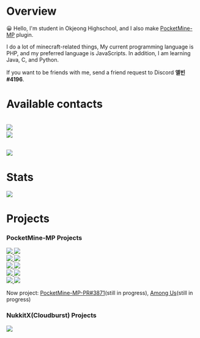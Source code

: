 # Overview
:grinning: Hello, I'm student in Okjeong Highschool, and I also make [PocketMine-MP](https://github.com/pmmp/PocketMine-MP) plugin.

I do a lot of minecraft-related things, My current programming language is PHP, and my preferred language is JavaScripts. In addition, I am learning Java, C, and Python.

If you want to be friends with me, send a friend request to Discord **앨빈#4196**.

# Available contacts
<a href="https://t.me/alvin0319"><br>
![](https://img.shields.io/badge/chat%20on-Telegram-blue)
</a>
<a href="https://open.kakao.com/me/alvin0319"><br>
![](https://img.shields.io/badge/chat%20on-KakaoTalk-yellow)
</a>

<a href="https://discord.gg/ZrA5Y82mMg"><br>
![](https://img.shields.io/badge/chat%20on-Discord-blue)
</a>

# Stats
![](https://github-readme-stats.vercel.app/api?username=alvin0319&show_icons=true&title_color=fff&icon_color=79ff97&text_color=9f9f9f&bg_color=151515)

# Projects

### PocketMine-MP Projects

<a href="https://github.com/alvin0319/OffHand">![](https://img.shields.io/badge/Offhand-Active-green) </a> <a href="https://github.com/alvin0319/GodWar">![](https://img.shields.io/badge/GodWar-Active-green) </a><br>
<a href="https://github.com/alvin0319/NPC">![](https://img.shields.io/badge/NPC-Active-green) </a> <a href="https://github.com/alvin0319/DropBoxBackUp">![](https://img.shields.io/badge/DropboxBackUp-Active-green) </a><br>
<a href="https://github.com/alvin0319/DoEmote">![](https://img.shields.io/badge/DoEmote-Active-green) </a> <a href="https://github.com/alvin0319/RankText">![](https://img.shields.io/badge/RankText-Active-green) </a><br>
<a href="https://github.com/alvin0319/TriggerPE">![](https://img.shields.io/badge/TriggerPE-Active-green) </a> <a href="https://github.com/alvin0319/TelegramPM">![](https://img.shields.io/badge/TelegramPM-Active-green) </a><br>
<a href="https://github.com/alvin0319/TradeNPC">![](https://img.shields.io/badge/TradeNPC-Discontinued-red) </a> <a href="https://github.com/alvin0319/Shield">![](https://img.shields.io/badge/Shield-Active-green) </a><br>

Now project: [PocketMine-MP-PR#3871](https://github.com/pmmp/PocketMine-MP/pull/3871)(still in progress), [Among Us](https://github.com/alvin0319/AmongUs)(still in progress)

### NukkitX(Cloudburst) Projects

<a href="https://github.com/alvin0319/EDGE">![](https://img.shields.io/badge/EDGE-Active-green) </a>

<!--
**alvin0319/alvin0319** is a ✨ _special_ ✨ repository because its `README.md` (this file) appears on your GitHub profile.

Here are some ideas to get you started:

- 🔭 I’m currently working on ...
- 🌱 I’m currently learning ...
- 👯 I’m looking to collaborate on ...
- 🤔 I’m looking for help with ...
- 💬 Ask me about ...
- 📫 How to reach me: ...
- 😄 Pronouns: ...
- ⚡ Fun fact: ...
-->

